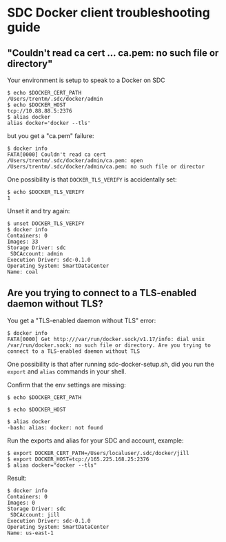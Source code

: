 # SDC Docker client troubleshooting guide

## "Couldn't read ca cert ... ca.pem: no such file or directory"

Your environment is setup to speak to a Docker on SDC

    $ echo $DOCKER_CERT_PATH
    /Users/trentm/.sdc/docker/admin
    $ echo $DOCKER_HOST
    tcp://10.88.88.5:2376
    $ alias docker
    alias docker='docker --tls'

but you get a "ca.pem" failure:

    $ docker info
    FATA[0000] Couldn't read ca cert /Users/trentm/.sdc/docker/admin/ca.pem: open /Users/trentm/.sdc/docker/admin/ca.pem: no such file or director

One possibility is that `DOCKER_TLS_VERIFY` is accidentally set:

    $ echo $DOCKER_TLS_VERIFY
    1

Unset it and try again:

    $ unset DOCKER_TLS_VERIFY
    $ docker info
    Containers: 0
    Images: 33
    Storage Driver: sdc
     SDCAccount: admin
    Execution Driver: sdc-0.1.0
    Operating System: SmartDataCenter
    Name: coal

## Are you trying to connect to a TLS-enabled daemon without TLS?

You get a "TLS-enabled daemon without TLS" error:

    $ docker info
    FATA[0000] Get http:///var/run/docker.sock/v1.17/info: dial unix /var/run/docker.sock: no such file or directory. Are you trying to connect to a TLS-enabled daemon without TLS

One possibility is that after running sdc-docker-setup.sh, did you run
the `export` and `alias` commands in your shell.

Confirm that the env settings are missing:

    $ echo $DOCKER_CERT_PATH

    $ echo $DOCKER_HOST

    $ alias docker
    -bash: alias: docker: not found

Run the exports and alias for your SDC and account, example:

    $ export DOCKER_CERT_PATH=/Users/localuser/.sdc/docker/jill
    $ export DOCKER_HOST=tcp://165.225.168.25:2376
    $ alias docker="docker --tls"

Result:

    $ docker info
    Containers: 0
    Images: 0
    Storage Driver: sdc
     SDCAccount: jill
    Execution Driver: sdc-0.1.0
    Operating System: SmartDataCenter
    Name: us-east-1

